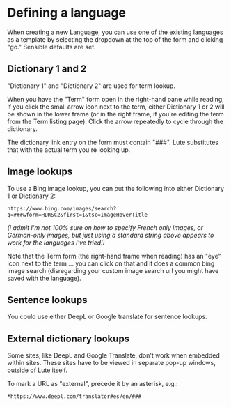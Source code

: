 # Defining a language

When creating a new Language, you can use one of the existing languages as a template by selecting the dropdown at the top of the form and clicking "go."  Sensible defaults are set.

## Dictionary 1 and 2

"Dictionary 1" and "Dictionary 2" are used for term lookup.

When you have the "Term" form open in the right-hand pane while reading, if you click the small arrow icon next to the term, either Dictionary 1 or 2 will be shown in the lower frame (or in the right frame, if you're editing the term from the Term listing page).  Click the arrow repeatedly to cycle through the dictionary.

The dictionary link entry on the form must contain "###".  Lute substitutes that with the actual term you're looking up.

## Image lookups

To use a Bing image lookup, you can put the following into either Dictionary 1 or Dictionary 2:

```
https://www.bing.com/images/search?q=###&form=HDRSC2&first=1&tsc=ImageHoverTitle
```

_(I admit I'm not 100% sure on how to specify French only images, or German-only images, but just using a standard string above appears to work for the languages I've tried!)_

Note that the Term form (the right-hand frame when reading) has an "eye" icon next to the term ... you can click on that and it does a common bing image search (disregarding your custom image search url you might have saved with the language).

## Sentence lookups

You could use either DeepL or Google translate for sentence lookups.

## External dictionary lookups

Some sites, like DeepL and Google Translate, don't work when embedded within sites.  These sites have to be viewed in separate pop-up windows, outside of Lute itself.

To mark a URL as "external", precede it by an asterisk, e.g.:

```
*https://www.deepl.com/translator#es/en/###
```